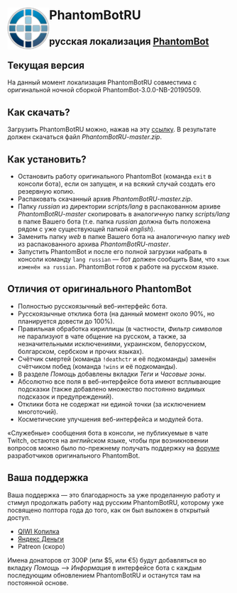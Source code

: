# <img src="https://github.com/PhantomBotRU/PhantomBotRU/blob/master/web/panel/img/logo.png" width="94px" align="left" alt="PhantomBotRU"/> PhantomBotRU
## русская локализация [PhantomBot](https://phantom.bot)

## Текущая версия
На данный момент локализация PhantomBotRU совместима с оригинальной ночной сборкой PhantomBot-3.0.0-NB-20190509.

## Как скачать?
Загрузить PhantomBotRU можно, нажав на эту [ссылку](https://github.com/PhantomBotRU/PhantomBotRU/archive/master.zip). В результате должен скачаться файл *PhantomBotRU-master.zip*.
<!-- Если по какой-то причине не удалось загрузить PhantomBotRU по ссылке выше, то необходимо в правом верхнем углу главной страницы проекта [PhantomBotRU](https://github.com/PhantomBotRU/PhantomBotRU) на GitHub.com нажать зелёную кнопку **Clone or download**, затем ссылку **Download ZIP**. -->

## Как установить?
* Остановить работу оригинального PhantomBot (команда `exit` в консоли бота), если он запущен, и на всякий случай создать его резервную копию.
* Распаковать скачанный архив *PhantomBotRU-master.zip*.
* Папку *russian* из директории *scripts/lang* в распакованном архиве *PhantomBotRU-master* скопировать в аналогичную папку *scripts/lang* в папке Вашего бота (т.е. папка *russian* должна быть положена рядом с уже существующей папкой *english*).
* Заменить папку *web* в папке Вашего бота на аналогичную папку *web* из распакованного архива *PhantomBotRU-master*.
* Запустить PhantomBot и после его полной загрузки набрать в консоли команду `lang russian` — бот должен сообщить Вам, что `язык изменён на russian`. PhantomBot готов к работе на русском языке.

## Отличия от оригинального PhantomBot
* Полностью русскоязычный веб-интерфейс бота.
* Русскоязычные отклика бота (на данный момент около 90%, но планируется довести до 100%).
* Правильная обработка кириллицы (в частности, *Фильтр символов* не парализуют в чате общение на русском, а также, за незначительными исключениями, украинском, белорусском, болгарском, сербском и прочих языках).
* Счётчик смертей (команда `!deathctr` и её подкоманды) заменён счётчиком побед (команда `!wins` и её подкоманды).
* В разделе *Помощь* добавлены вкладки *Теги* и *Часовые зоны*.
* Абсолютно все поля в веб-интерфейсе бота имеют всплывающие подсказки (также добавлено множество постоянно видимых подсказок и предупреждений).
* Отклики бота не содержат ни единой точки (за исключением многоточий).
* Косметические улучшения веб-интерфейса и модулей бота.

«Служебные» сообщения бота в консоли, не публикуемые в чате Twitch, остаются на английском языке, чтобы при возникновении вопросов можно было по-прежнему получать поддержку на [форуме](https://community.phantom.bot) разработчиков оригинального PhantomBot.

## Ваша поддержка
Ваша поддержка — это благодарность за уже проделанную работу и стимул продолжать работу над русским PhantomBotRU, которому уже посвящено полтора года до того, как он был выложен в открытый доступ.
* [QIWI Копилка](https://qiwi.me/5e78d024-a014-4334-80d8-a0911dceb328)
* [Яндекс Деньги](https://money.yandex.ru/to/410014576985955)
* Patreon (скоро)

Имена донаторов от 300₽ (или $5, или €5) будут добавляться во вкладку *Помощь* –> *Информация* в интерфейсе бота с каждым последующим обновлением PhantomBotRU и останутся там на постоянной основе.
